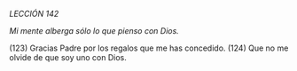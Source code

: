 *LECCIÓN 142*

*Mi mente alberga sólo lo que pienso con Dios.*

(123) Gracias Padre por los regalos que me has concedido.
(124) Que no me olvide de que soy uno con Dios.
